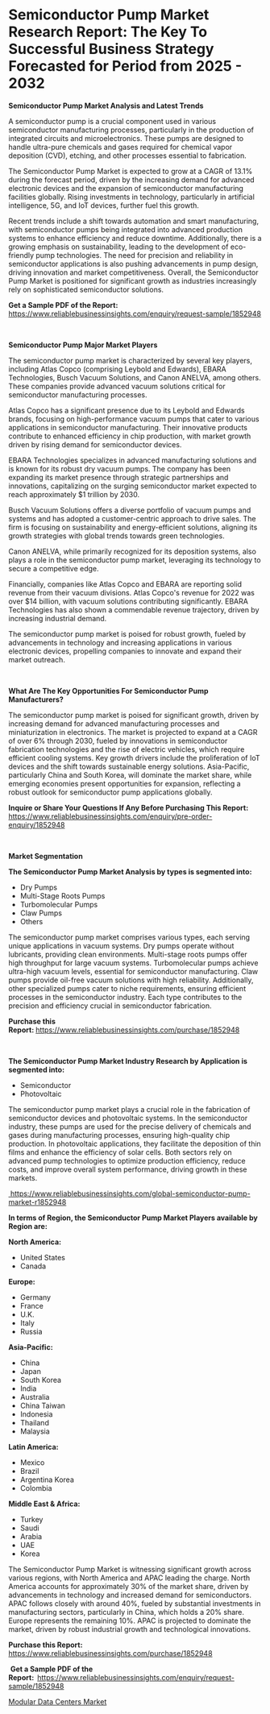 <p><h1>Semiconductor Pump Market Research Report: The Key To Successful Business Strategy Forecasted for Period from 2025 - 2032</h1></p><p><strong>Semiconductor Pump Market Analysis and Latest Trends</strong></p>
<p><p>A semiconductor pump is a crucial component used in various semiconductor manufacturing processes, particularly in the production of integrated circuits and microelectronics. These pumps are designed to handle ultra-pure chemicals and gases required for chemical vapor deposition (CVD), etching, and other processes essential to fabrication. </p><p>The Semiconductor Pump Market is expected to grow at a CAGR of 13.1% during the forecast period, driven by the increasing demand for advanced electronic devices and the expansion of semiconductor manufacturing facilities globally. Rising investments in technology, particularly in artificial intelligence, 5G, and IoT devices, further fuel this growth. </p><p>Recent trends include a shift towards automation and smart manufacturing, with semiconductor pumps being integrated into advanced production systems to enhance efficiency and reduce downtime. Additionally, there is a growing emphasis on sustainability, leading to the development of eco-friendly pump technologies. The need for precision and reliability in semiconductor applications is also pushing advancements in pump design, driving innovation and market competitiveness. Overall, the Semiconductor Pump Market is positioned for significant growth as industries increasingly rely on sophisticated semiconductor solutions.</p></p>
<p><strong>Get a Sample PDF of the Report:&nbsp;</strong> <a href="https://www.reliablebusinessinsights.com/enquiry/request-sample/1852948?utm_campaign=2289&utm_medium=2&utm_source=Github&utm_content=ia&utm_term=28022025&utm_id=semiconductor-pump">https://www.reliablebusinessinsights.com/enquiry/request-sample/1852948</a></p>
<p>&nbsp;</p>
<p><strong>Semiconductor Pump Major Market Players</strong></p>
<p><p>The semiconductor pump market is characterized by several key players, including Atlas Copco (comprising Leybold and Edwards), EBARA Technologies, Busch Vacuum Solutions, and Canon ANELVA, among others. These companies provide advanced vacuum solutions critical for semiconductor manufacturing processes.</p><p>Atlas Copco has a significant presence due to its Leybold and Edwards brands, focusing on high-performance vacuum pumps that cater to various applications in semiconductor manufacturing. Their innovative products contribute to enhanced efficiency in chip production, with market growth driven by rising demand for semiconductor devices. </p><p>EBARA Technologies specializes in advanced manufacturing solutions and is known for its robust dry vacuum pumps. The company has been expanding its market presence through strategic partnerships and innovations, capitalizing on the surging semiconductor market expected to reach approximately $1 trillion by 2030.</p><p>Busch Vacuum Solutions offers a diverse portfolio of vacuum pumps and systems and has adopted a customer-centric approach to drive sales. The firm is focusing on sustainability and energy-efficient solutions, aligning its growth strategies with global trends towards green technologies.</p><p>Canon ANELVA, while primarily recognized for its deposition systems, also plays a role in the semiconductor pump market, leveraging its technology to secure a competitive edge.</p><p>Financially, companies like Atlas Copco and EBARA are reporting solid revenue from their vacuum divisions. Atlas Copco's revenue for 2022 was over $14 billion, with vacuum solutions contributing significantly. EBARA Technologies has also shown a commendable revenue trajectory, driven by increasing industrial demand.</p><p>The semiconductor pump market is poised for robust growth, fueled by advancements in technology and increasing applications in various electronic devices, propelling companies to innovate and expand their market outreach.</p></p>
<p>&nbsp;</p>
<p><strong>What Are The Key Opportunities For Semiconductor Pump Manufacturers?</strong></p>
<p><p>The semiconductor pump market is poised for significant growth, driven by increasing demand for advanced manufacturing processes and miniaturization in electronics. The market is projected to expand at a CAGR of over 6% through 2030, fueled by innovations in semiconductor fabrication technologies and the rise of electric vehicles, which require efficient cooling systems. Key growth drivers include the proliferation of IoT devices and the shift towards sustainable energy solutions. Asia-Pacific, particularly China and South Korea, will dominate the market share, while emerging economies present opportunities for expansion, reflecting a robust outlook for semiconductor pump applications globally.</p></p>
<p><strong>Inquire or Share Your Questions If Any Before Purchasing This Report:</strong> <a href="https://www.reliablebusinessinsights.com/enquiry/pre-order-enquiry/1852948?utm_campaign=2289&utm_medium=2&utm_source=Github&utm_content=ia&utm_term=28022025&utm_id=semiconductor-pump">https://www.reliablebusinessinsights.com/enquiry/pre-order-enquiry/1852948</a></p>
<p>&nbsp;</p>
<p><strong>Market Segmentation</strong></p>
<p><strong>The Semiconductor Pump Market Analysis by types is segmented into:</strong></p>
<p><ul><li>Dry Pumps</li><li>Multi-Stage Roots Pumps</li><li>Turbomolecular Pumps</li><li>Claw Pumps</li><li>Others</li></ul></p>
<p><p>The semiconductor pump market comprises various types, each serving unique applications in vacuum systems. Dry pumps operate without lubricants, providing clean environments. Multi-stage roots pumps offer high throughput for large vacuum systems. Turbomolecular pumps achieve ultra-high vacuum levels, essential for semiconductor manufacturing. Claw pumps provide oil-free vacuum solutions with high reliability. Additionally, other specialized pumps cater to niche requirements, ensuring efficient processes in the semiconductor industry. Each type contributes to the precision and efficiency crucial in semiconductor fabrication.</p></p>
<p><strong>Purchase this Report:&nbsp;</strong><a href="https://www.reliablebusinessinsights.com/purchase/1852948?utm_campaign=2289&utm_medium=2&utm_source=Github&utm_content=ia&utm_term=28022025&utm_id=semiconductor-pump">https://www.reliablebusinessinsights.com/purchase/1852948</a></p>
<p>&nbsp;</p>
<p><strong>The Semiconductor Pump Market Industry Research by Application is segmented into:</strong></p>
<p><ul><li>Semiconductor</li><li>Photovoltaic</li></ul></p>
<p><p>The semiconductor pump market plays a crucial role in the fabrication of semiconductor devices and photovoltaic systems. In the semiconductor industry, these pumps are used for the precise delivery of chemicals and gases during manufacturing processes, ensuring high-quality chip production. In photovoltaic applications, they facilitate the deposition of thin films and enhance the efficiency of solar cells. Both sectors rely on advanced pump technologies to optimize production efficiency, reduce costs, and improve overall system performance, driving growth in these markets.</p></p>
<p><a href="https://www.reliablebusinessinsights.com/global-semiconductor-pump-market-r1852948?utm_campaign=2289&utm_medium=2&utm_source=Github&utm_content=ia&utm_term=28022025&utm_id=semiconductor-pump">&nbsp;https://www.reliablebusinessinsights.com/global-semiconductor-pump-market-r1852948</a></p>
<p><strong>In terms of Region, the Semiconductor Pump Market Players available by Region are:</strong></p>
<p>
    <p> <strong> North America: </strong>
        <ul>
            <li>United States</li>
            <li>Canada</li>
        </ul>
        </p> 
    <p> <strong> Europe: </strong>
        <ul>
            <li>Germany</li>
            <li>France</li>
            <li>U.K.</li>
            <li>Italy</li>
            <li>Russia</li>
        </ul>
        </p> 
    <p> <strong> Asia-Pacific: </strong>
        <ul>
            <li>China</li>
            <li>Japan</li>
            <li>South Korea</li>
            <li>India</li>
            <li>Australia</li>
            <li>China Taiwan</li>
            <li>Indonesia</li>
            <li>Thailand</li>
            <li>Malaysia</li>
        </ul>
        </p> 
    <p> <strong> Latin America: </strong>
        <ul>
            <li>Mexico</li>
            <li>Brazil</li>
            <li>Argentina Korea</li>
            <li>Colombia</li>
        </ul>
        </p> 
    <p> <strong> Middle East & Africa: </strong>
        <ul>
            <li>Turkey</li>
            <li>Saudi</li>
            <li>Arabia</li>
            <li>UAE</li>
            <li>Korea</li>
        </ul>
    </p>
    </p>
<p><p>The Semiconductor Pump Market is witnessing significant growth across various regions, with North America and APAC leading the charge. North America accounts for approximately 30% of the market share, driven by advancements in technology and increased demand for semiconductors. APAC follows closely with around 40%, fueled by substantial investments in manufacturing sectors, particularly in China, which holds a 20% share. Europe represents the remaining 10%. APAC is projected to dominate the market, driven by robust industrial growth and technological innovations.</p></p>
<p><strong>Purchase this Report: </strong><a href="https://www.reliablebusinessinsights.com/purchase/1852948?utm_campaign=2289&utm_medium=2&utm_source=Github&utm_content=ia&utm_term=28022025&utm_id=semiconductor-pump">https://www.reliablebusinessinsights.com/purchase/1852948</a></p>
<p>&nbsp;<strong>Get a Sample PDF of the Report:&nbsp;&nbsp;</strong><a href="https://www.reliablebusinessinsights.com/enquiry/request-sample/1852948?utm_campaign=2289&utm_medium=2&utm_source=Github&utm_content=ia&utm_term=28022025&utm_id=semiconductor-pump">https://www.reliablebusinessinsights.com/enquiry/request-sample/1852948</a></p>
<p><strong></strong></p>
<p><p><a href="https://github.com/nontoengolo/Market-Research-Report-List-1/blob/main/modular-data-centers-market.md?utm_campaign=2289&utm_medium=2&utm_source=Github&utm_content=ia&utm_term=28022025&utm_id=semiconductor-pump">Modular Data Centers Market</a></p></p>